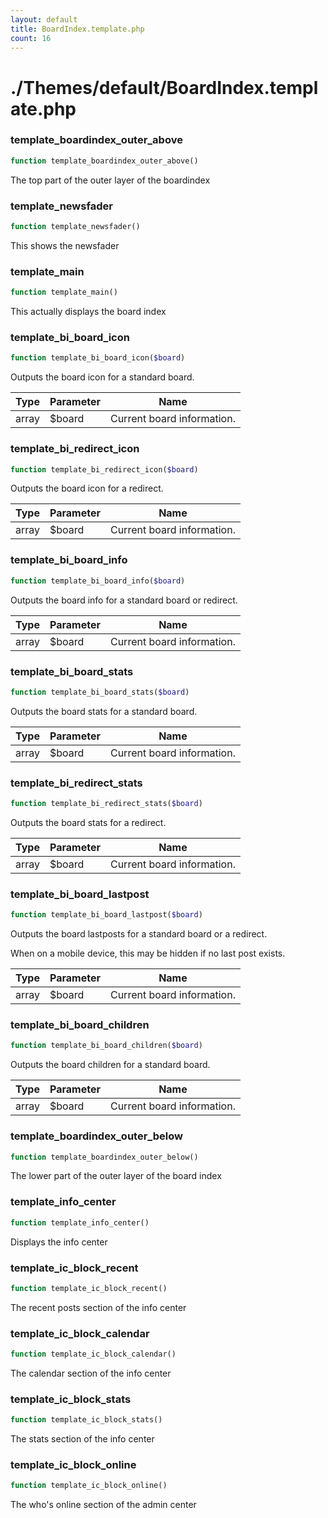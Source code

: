 ```yaml
---
layout: default
title: BoardIndex.template.php
count: 16
---
```


# ./Themes/default/BoardIndex.template.php

### template_boardindex_outer_above

```php
function template_boardindex_outer_above()
```
The top part of the outer layer of the boardindex




### template_newsfader

```php
function template_newsfader()
```
This shows the newsfader




### template_main

```php
function template_main()
```
This actually displays the board index




### template_bi_board_icon

```php
function template_bi_board_icon($board)
```
Outputs the board icon for a standard board.



Type|Parameter|Name
---|---|---
array|$board|Current board information.

### template_bi_redirect_icon

```php
function template_bi_redirect_icon($board)
```
Outputs the board icon for a redirect.



Type|Parameter|Name
---|---|---
array|$board|Current board information.

### template_bi_board_info

```php
function template_bi_board_info($board)
```
Outputs the board info for a standard board or redirect.



Type|Parameter|Name
---|---|---
array|$board|Current board information.

### template_bi_board_stats

```php
function template_bi_board_stats($board)
```
Outputs the board stats for a standard board.



Type|Parameter|Name
---|---|---
array|$board|Current board information.

### template_bi_redirect_stats

```php
function template_bi_redirect_stats($board)
```
Outputs the board stats for a redirect.



Type|Parameter|Name
---|---|---
array|$board|Current board information.

### template_bi_board_lastpost

```php
function template_bi_board_lastpost($board)
```
Outputs the board lastposts for a standard board or a redirect.

When on a mobile device, this may be hidden if no last post exists.

Type|Parameter|Name
---|---|---
array|$board|Current board information.

### template_bi_board_children

```php
function template_bi_board_children($board)
```
Outputs the board children for a standard board.



Type|Parameter|Name
---|---|---
array|$board|Current board information.

### template_boardindex_outer_below

```php
function template_boardindex_outer_below()
```
The lower part of the outer layer of the board index




### template_info_center

```php
function template_info_center()
```
Displays the info center




### template_ic_block_recent

```php
function template_ic_block_recent()
```
The recent posts section of the info center




### template_ic_block_calendar

```php
function template_ic_block_calendar()
```
The calendar section of the info center




### template_ic_block_stats

```php
function template_ic_block_stats()
```
The stats section of the info center




### template_ic_block_online

```php
function template_ic_block_online()
```
The who's online section of the admin center




